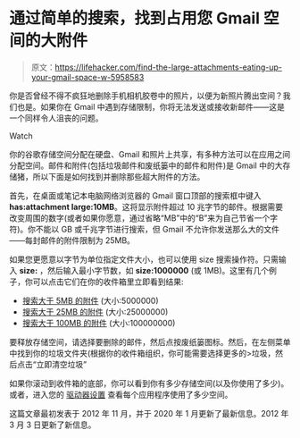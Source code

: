 # 通过简单的搜索，找到占用您 Gmail 空间的大附件

> 原文：<https://lifehacker.com/find-the-large-attachments-eating-up-your-gmail-space-w-5958583>

你是否曾经不得不疯狂地删除手机相机胶卷中的照片，以便为新照片腾出空间？我们也是。如果你在 Gmail 中遇到存储限制，你将无法发送或接收新邮件——这是一个同样令人沮丧的问题。

Watch

你的谷歌存储空间分配在硬盘、Gmail 和照片上共享，有多种方法可以在应用之间分配空间。邮件和附件(包括垃圾邮件和废纸篓中的邮件和附件)是 Gmail 中的大存储猪，所以下面是如何找到并删除那些超大附件的方法。

首先，在桌面或笔记本电脑网络浏览器的 Gmail 窗口顶部的搜索框中键入**has:attachment large:10MB**。这将显示附件超过 10 兆字节的邮件。根据需要改变周围的数字(或者如果你愿意，通过省略“MB”中的“B”来为自己节省一个字符)。你不能以 GB 或千兆字节进行搜索，但 Gmail 不允许你发送那么大的文件——每封邮件的附件限制为 25MB。

如果您更愿意以字节为单位指定文件大小，也可以使用 size 搜索操作符。只需输入 **size:** ，然后输入最小字节数，如 **size:1000000** (或 1MB)。这里有几个例子，你可以点击它们在你的收件箱里立即看到结果:

*   [搜索大于 5MB 的附件](https://mail.google.com/mail/u/0/#search/size%3A5000000) (大小:5000000)
*   [搜索大于 25MB 的附件](https://mail.google.com/mail/u/0/#search/size%3A25000000) (大小:25000000)
*   [搜索大于 100MB 的附件](https://mail.google.com/mail/u/0/#search/size%3A100000000) (大小:100000000)

要释放存储空间，请选择要删除的邮件，然后点按废纸篓图标。然后，在左侧菜单中找到你的垃圾文件夹(根据你的收件箱组织，你可能需要选择更多的>垃圾，然后点击“立即清空垃圾”

如果你滚动到收件箱的底部，你可以看到你有多少存储空间(以及你使用了多少)。或者，进入您的 [驱动器设置](https://drive.google.com/settings/storage) 查看每个应用程序使用了多少空间。

这篇文章最初发表于 2012 年 11 月，并于 2020 年 1 月更新了最新信息。2012 年 3 月 3 日更新了新信息。